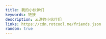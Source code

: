```yaml
---
title: 我的小伙伴们
keywords: 链接
description: 云游的小伙伴们
links: https://cdn.rotcool.me/friends.json
random: true
---
```


<YunLinks :links="frontmatter.links" :random="frontmatter.random" />
